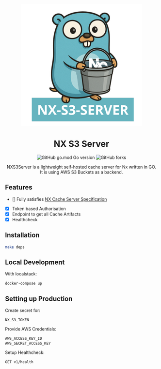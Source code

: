 <div align="center">

<img src="readme/nx-s3-server-transparent.png" width="400px">

# NX S3 Server

![GitHub go.mod Go version](https://img.shields.io/github/go-mod/go-version/mjarmoc/nx-s3-server?style=flat)
![GitHub forks](https://img.shields.io/github/forks/mjarmoc/nx-s3-server?style=flat)

NXS3Server is a lightweight self-hosted cache server for Nx written in GO.<br/>
It is using AWS S3 Buckets as a backend.

</div>

## Features

- [] Fully satisfies [NX Cache Server Specification](https://nx.dev/recipes/running-tasks/self-hosted-caching#build-your-own-caching-server)
- [x] Token based Authorisation
- [x] Endpoint to get all Cache Artifacts
- [x] Healthcheck

## Installation

```sh
make deps
```

## Local Development

With localstack:

```sh
docker-compose up
```

## Setting up Production

Create secret for:

```
NX_S3_TOKEN
```

Provide AWS Credentials:

```
AWS_ACCESS_KEY_ID
AWS_SECRET_ACCESS_KEY
```

Setup Healthcheck:

```
GET v1/health
```
